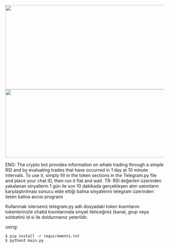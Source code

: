 <p align="center">
  <img width="744" height="268" src="https://i.hizliresim.com/214r9bl.jpg">
  <img width="576" height="217" src="https://i.hizliresim.com/2sq61at.png">
</p>
ENG:
The crypto bot provides information on whale trading through a simple RSI and by evaluating trades that have occurred in 1 day at 10 minute intervals. To use it, simply fill in the token sections in the Telegram.py file and place your chat ID, then run it flat and wait.
TR:
RSI değerleri üzerinden yakalanan sinyallerin 1 gün ile son 10 dakikada gerçekleşen alım satımların karşılaştırılması sonucu elde ettiği balina sinyallerini 
telegram üzerinden ileten balina avcısı programı

Kullanmak isterseniz telegram.py adlı dosyadaki token kısımlarını tokenlerinizle chatid kısımlarınıda sinyali ileticeğiniz (kanal, grup veya sohbetin) id
si ile doldurmanız yeterlidir.

using:
```
$ pip install -r requirements.txt
$ python3 main.py
```
